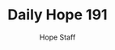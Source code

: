 ---
image: /assets/img/daily-hope-default-artwork.png
title: Daily Hope 191
number: 191
categories:
  - Daily Hope
author: Hope Staff
notes: Daily Hope 191
embed: >-
  <iframe src="https://open.spotify.com/embed/episode/4h3M8TTYtOCgmruWWpZFiG?utm_source=generator" width="400px" height="102px" frameborder=“0" scrolling=“no”></iframe>
---